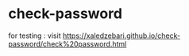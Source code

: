 # check-password

for testing : visit https://xaledzebari.github.io/check-password/check%20password.html
